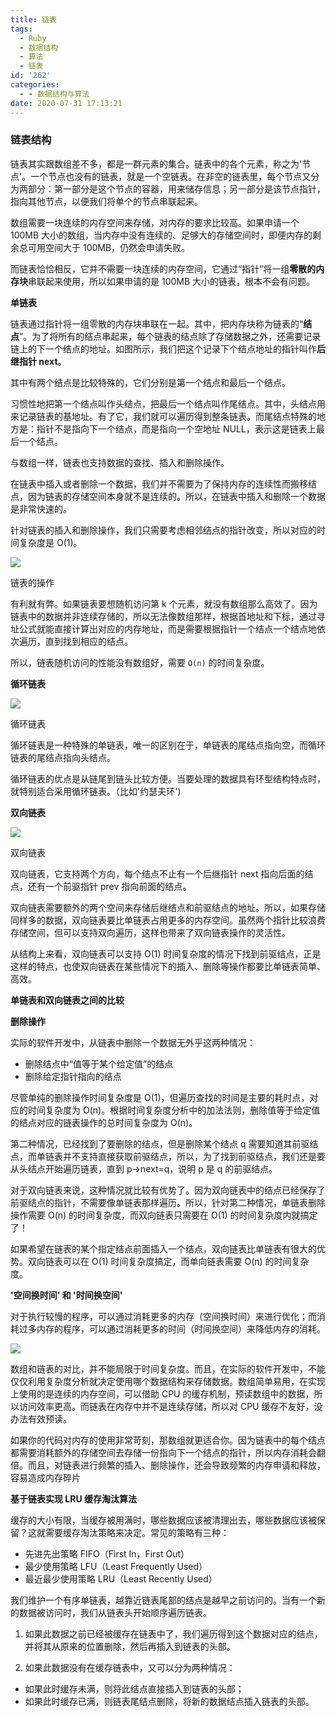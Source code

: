 ```yaml
---
title: 链表
tags:
  - Ruby
  - 数据结构
  - 算法
  - 链表
id: '262'
categories:
  - - 数据结构与算法
date: 2020-07-31 17:13:21
---
```


### 链表结构

链表其实跟数组差不多，都是一群元素的集合。链表中的各个元素，称之为'节点'。一个节点也没有的链表，就是一个空链表。在非空的链表里，每个节点又分为两部分：第一部分是这个节点的容器，用来储存信息；另一部分是该节点指针，指向其他节点，以便我们将单个的节点串联起来。

数组需要一块连续的内存空间来存储，对内存的要求比较高。如果申请一个 100MB 大小的数组，当内存中没有连续的、足够大的存储空间时，即便内存的剩余总可用空间大于 100MB，仍然会申请失败。

而链表恰恰相反，它并不需要一块连续的内存空间，它通过“指针”将一组**零散的内存块**串联起来使用，所以如果申请的是 100MB 大小的链表，根本不会有问题。

**单链表**

链表通过指针将一组零散的内存块串联在一起。其中，把内存块称为链表的“**结点**”。为了将所有的结点串起来，每个链表的结点除了存储数据之外，还需要记录链上的下一个结点的地址。如图所示，我们把这个记录下个结点地址的指针叫作**后继指针 next**。

其中有两个结点是比较特殊的，它们分别是第一个结点和最后一个结点。

习惯性地把第一个结点叫作头结点，把最后一个结点叫作尾结点。其中，头结点用来记录链表的基地址。有了它，我们就可以遍历得到整条链表。而尾结点特殊的地方是：指针不是指向下一个结点，而是指向一个空地址 NULL，表示这是链表上最后一个结点。

与数组一样，链表也支持数据的查找、插入和删除操作。

在链表中插入或者删除一个数据，我们并不需要为了保持内存的连续性而搬移结点，因为链表的存储空间本身就不是连续的。所以，在链表中插入和删除一个数据是非常快速的。

针对链表的插入和删除操作，我们只需要考虑相邻结点的指针改变，所以对应的时间复杂度是 O(1)。

![](http://img.varsion.cn/blog-img/2020/07/image-7.png)

链表的操作

有利就有弊。如果链表要想随机访问第 k 个元素，就没有数组那么高效了。因为链表中的数据并非连续存储的，所以无法像数组那样，根据首地址和下标，通过寻址公式就能直接计算出对应的内存地址，而是需要根据指针一个结点一个结点地依次遍历，直到找到相应的结点。

所以，链表随机访问的性能没有数组好，需要 `O(n)` 的时间复杂度。

**循环链表**

![](http://img.varsion.cn/blog-img/2020/07/image-8.png)

循环链表

循环链表是一种特殊的单链表，唯一的区别在于，单链表的尾结点指向空，而循环链表的尾结点指向头结点。

循环链表的优点是从链尾到链头比较方便。当要处理的数据具有环型结构特点时，就特别适合采用循环链表。（比如'约瑟夫环')

**双向链表**

![](http://img.varsion.cn/blog-img/2020/07/image-9.png)

双向链表

双向链表，它支持两个方向，每个结点不止有一个后继指针 next 指向后面的结点，还有一个前驱指针 prev 指向前面的结点。

双向链表需要额外的两个空间来存储后继结点和前驱结点的地址。所以，如果存储同样多的数据，双向链表要比单链表占用更多的内存空间。虽然两个指针比较浪费存储空间，但可以支持双向遍历，这样也带来了双向链表操作的灵活性。

从结构上来看，双向链表可以支持 O(1) 时间复杂度的情况下找到前驱结点，正是这样的特点，也使双向链表在某些情况下的插入、删除等操作都要比单链表简单、高效。

**单链表和双向链表之间的比较**

**删除操作**

实际的软件开发中，从链表中删除一个数据无外乎这两种情况：

*   删除结点中“值等于某个给定值”的结点
*   删除给定指针指向的结点

尽管单纯的删除操作时间复杂度是 O(1)，但遍历查找的时间是主要的耗时点，对应的时间复杂度为 O(n)。根据时间复杂度分析中的加法法则，删除值等于给定值的结点对应的链表操作的总时间复杂度为 O(n)。

第二种情况，已经找到了要删除的结点，但是删除某个结点 q 需要知道其前驱结点，而单链表并不支持直接获取前驱结点，所以，为了找到前驱结点，我们还是要从头结点开始遍历链表，直到 p->next=q，说明 p 是 q 的前驱结点。

对于双向链表来说，这种情况就比较有优势了。因为双向链表中的结点已经保存了前驱结点的指针，不需要像单链表那样遍历。所以，针对第二种情况，单链表删除操作需要 O(n) 的时间复杂度，而双向链表只需要在 O(1) 的时间复杂度内就搞定了！

如果希望在链表的某个指定结点前面插入一个结点，双向链表比单链表有很大的优势。双向链表可以在 O(1) 时间复杂度搞定，而单向链表需要 O(n) 的时间复杂度。

**'空间换时间' 和 '时间换空间'**

对于执行较慢的程序，可以通过消耗更多的内存（空间换时间）来进行优化；而消耗过多内存的程序，可以通过消耗更多的时间（时间换空间）来降低内存的消耗。

![](http://img.varsion.cn/blog-img/2020/07/image-10.png)

数组和链表的对比，并不能局限于时间复杂度。而且，在实际的软件开发中，不能仅仅利用复杂度分析就决定使用哪个数据结构来存储数据。数组简单易用，在实现上使用的是连续的内存空间，可以借助 CPU 的缓存机制，预读数组中的数据，所以访问效率更高。而链表在内存中并不是连续存储，所以对 CPU 缓存不友好，没办法有效预读。

如果你的代码对内存的使用非常苛刻，那数组就更适合你。因为链表中的每个结点都需要消耗额外的存储空间去存储一份指向下一个结点的指针，所以内存消耗会翻倍。而且，对链表进行频繁的插入、删除操作，还会导致频繁的内存申请和释放，容易造成内存碎片

**基于链表实现 LRU 缓存淘汰算法**

缓存的大小有限，当缓存被用满时，哪些数据应该被清理出去，哪些数据应该被保留？这就需要缓存淘汰策略来决定。常见的策略有三种：

*   先进先出策略 FIFO（First In，First Out）
*   最少使用策略 LFU（Least Frequently Used）
*   最近最少使用策略 LRU（Least Recently Used）

我们维护一个有序单链表，越靠近链表尾部的结点是越早之前访问的。当有一个新的数据被访问时，我们从链表头开始顺序遍历链表。

1. 如果此数据之前已经被缓存在链表中了，我们遍历得到这个数据对应的结点，并将其从原来的位置删除，然后再插入到链表的头部。

2. 如果此数据没有在缓存链表中，又可以分为两种情况：

*   如果此时缓存未满，则将此结点直接插入到链表的头部；
*   如果此时缓存已满，则链表尾结点删除，将新的数据结点插入链表的头部。